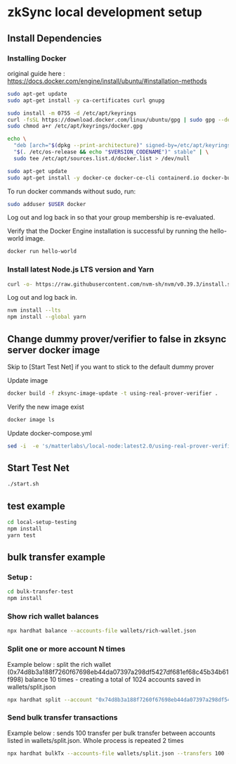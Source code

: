 # zkSync local development setup

## Install Dependencies 

### Installing Docker
original guide here : https://docs.docker.com/engine/install/ubuntu/#installation-methods

```bash
sudo apt-get update
sudo apt-get install -y ca-certificates curl gnupg
```

```bash
sudo install -m 0755 -d /etc/apt/keyrings
curl -fsSL https://download.docker.com/linux/ubuntu/gpg | sudo gpg --dearmor -o /etc/apt/keyrings/docker.gpg
sudo chmod a+r /etc/apt/keyrings/docker.gpg
```

```bash
echo \
  "deb [arch="$(dpkg --print-architecture)" signed-by=/etc/apt/keyrings/docker.gpg] https://download.docker.com/linux/ubuntu \
  "$(. /etc/os-release && echo "$VERSION_CODENAME")" stable" | \
  sudo tee /etc/apt/sources.list.d/docker.list > /dev/null
```

```bash
sudo apt-get update
sudo apt-get install -y docker-ce docker-ce-cli containerd.io docker-buildx-plugin docker-compose-plugin docker-compose
```

To run docker commands without sudo, run:
```bash
sudo adduser $USER docker
```
Log out and log back in so that your group membership is re-evaluated.
 

Verify that the Docker Engine installation is successful by running the hello-world image.
```bash
docker run hello-world
```

### Install latest Node.js LTS version and Yarn

```bash
curl -o- https://raw.githubusercontent.com/nvm-sh/nvm/v0.39.3/install.sh | bash
```

Log out and log back in.

```bash
nvm install --lts
npm install --global yarn
```




## Change dummy prover/verifier to false in zksync server docker image
Skip to [Start Test Net] if you want to stick to the default dummy prover 

Update image
```bash
docker build -f zksync-image-update -t using-real-prover-verifier .
```

Verify the new image exist
```bash
docker image ls
```

Update docker-compose.yml
```bash
sed -i  -e 's/matterlabs\/local-node:latest2.0/using-real-prover-verifier/g' docker-compose.yml
```

## Start Test Net
```bash
./start.sh
```


## test example
```bash
cd local-setup-testing
npm install
yarn test 
```



## bulk transfer example

### Setup : 
```bash
cd bulk-transfer-test
npm install
```

### Show rich wallet balances
```bash
npx hardhat balance --accounts-file wallets/rich-wallet.json
```

### Split one or more account N times 
Example below : split the rich wallet (0x74d8b3a188f7260f67698eb44da07397a298df5427df681ef68c45b34b61f998) balance 10 times - creating a total of 1024 accounts saved in wallets/split.json
```bash
npx hardhat split --account "0x74d8b3a188f7260f67698eb44da07397a298df5427df681ef68c45b34b61f998" --iterations 10 --output-file wallets/split.json
```

### Send bulk transfer transactions 
Example below : sends 100 transfer per bulk transfer between accounts listed in wallets/split.json. Whole process is repeated 2 times
```bash
npx hardhat bulkTx --accounts-file wallets/split.json --transfers 100 --iterations 2 
```